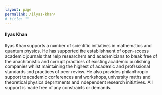 ```yaml
---
layout: page
permalink: /ilyas-khan/
# title: ""
---
```


#### Ilyas Khan

Ilyas Khan supports a number of scientific initiatives in mathematics and
quantum physics. He has supported the establishment of open-access academic
journals that help researchers and academicians to break free of the
anachronistic and corrupt practices of existing academic publishing companies
whilst maintaining the highest of academic and professional standards and
practices of peer review. He also provides philanthropic support to academic
conferences and workshops, university maths and theoretical physics departments
and independent research initiatives. All support is made free of any
constraints or demands.